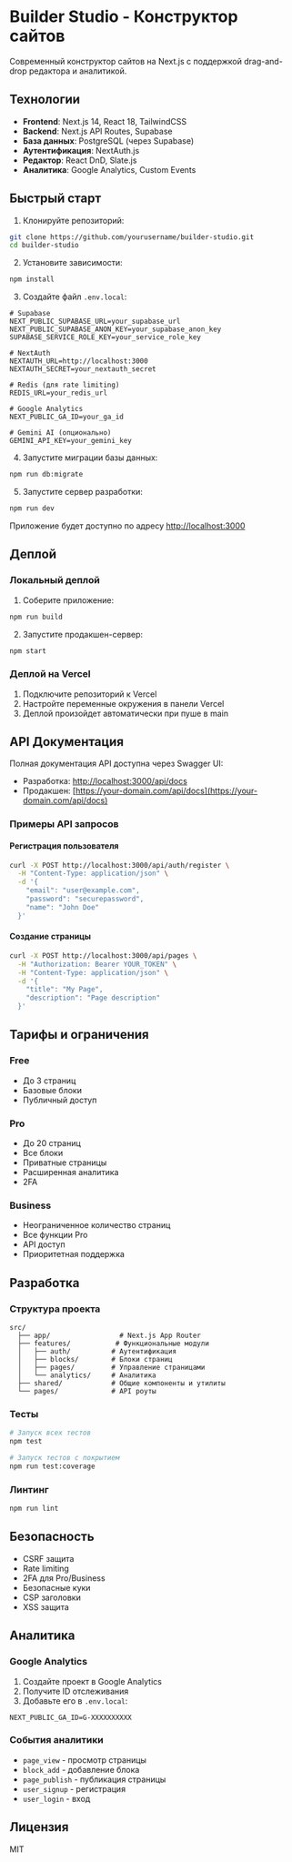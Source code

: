 # Builder Studio - Конструктор сайтов

Современный конструктор сайтов на Next.js с поддержкой drag-and-drop редактора и аналитикой.

## Технологии

- **Frontend**: Next.js 14, React 18, TailwindCSS
- **Backend**: Next.js API Routes, Supabase
- **База данных**: PostgreSQL (через Supabase)
- **Аутентификация**: NextAuth.js
- **Редактор**: React DnD, Slate.js
- **Аналитика**: Google Analytics, Custom Events

## Быстрый старт

1. Клонируйте репозиторий:
```bash
git clone https://github.com/yourusername/builder-studio.git
cd builder-studio
```

2. Установите зависимости:
```bash
npm install
```

3. Создайте файл `.env.local`:
```env
# Supabase
NEXT_PUBLIC_SUPABASE_URL=your_supabase_url
NEXT_PUBLIC_SUPABASE_ANON_KEY=your_supabase_anon_key
SUPABASE_SERVICE_ROLE_KEY=your_service_role_key

# NextAuth
NEXTAUTH_URL=http://localhost:3000
NEXTAUTH_SECRET=your_nextauth_secret

# Redis (для rate limiting)
REDIS_URL=your_redis_url

# Google Analytics
NEXT_PUBLIC_GA_ID=your_ga_id

# Gemini AI (опционально)
GEMINI_API_KEY=your_gemini_key
```

4. Запустите миграции базы данных:
```bash
npm run db:migrate
```

5. Запустите сервер разработки:
```bash
npm run dev
```

Приложение будет доступно по адресу [http://localhost:3000](http://localhost:3000)

## Деплой

### Локальный деплой

1. Соберите приложение:
```bash
npm run build
```

2. Запустите продакшен-сервер:
```bash
npm start
```

### Деплой на Vercel

1. Подключите репозиторий к Vercel
2. Настройте переменные окружения в панели Vercel
3. Деплой произойдет автоматически при пуше в main

## API Документация

Полная документация API доступна через Swagger UI:
- Разработка: [http://localhost:3000/api/docs](http://localhost:3000/api/docs)
- Продакшен: [https://your-domain.com/api/docs](https://your-domain.com/api/docs)

### Примеры API запросов

#### Регистрация пользователя
```bash
curl -X POST http://localhost:3000/api/auth/register \
  -H "Content-Type: application/json" \
  -d '{
    "email": "user@example.com",
    "password": "securepassword",
    "name": "John Doe"
  }'
```

#### Создание страницы
```bash
curl -X POST http://localhost:3000/api/pages \
  -H "Authorization: Bearer YOUR_TOKEN" \
  -H "Content-Type: application/json" \
  -d '{
    "title": "My Page",
    "description": "Page description"
  }'
```

## Тарифы и ограничения

### Free
- До 3 страниц
- Базовые блоки
- Публичный доступ

### Pro
- До 20 страниц
- Все блоки
- Приватные страницы
- Расширенная аналитика
- 2FA

### Business
- Неограниченное количество страниц
- Все функции Pro
- API доступ
- Приоритетная поддержка

## Разработка

### Структура проекта
```
src/
  ├── app/                 # Next.js App Router
  ├── features/           # Функциональные модули
  │   ├── auth/          # Аутентификация
  │   ├── blocks/        # Блоки страниц
  │   ├── pages/         # Управление страницами
  │   └── analytics/     # Аналитика
  ├── shared/            # Общие компоненты и утилиты
  └── pages/             # API роуты
```

### Тесты
```bash
# Запуск всех тестов
npm test

# Запуск тестов с покрытием
npm run test:coverage
```

### Линтинг
```bash
npm run lint
```

## Безопасность

- CSRF защита
- Rate limiting
- 2FA для Pro/Business
- Безопасные куки
- CSP заголовки
- XSS защита

## Аналитика

### Google Analytics
1. Создайте проект в Google Analytics
2. Получите ID отслеживания
3. Добавьте его в `.env.local`:
```env
NEXT_PUBLIC_GA_ID=G-XXXXXXXXXX
```

### События аналитики
- `page_view` - просмотр страницы
- `block_add` - добавление блока
- `page_publish` - публикация страницы
- `user_signup` - регистрация
- `user_login` - вход

## Лицензия

MIT
